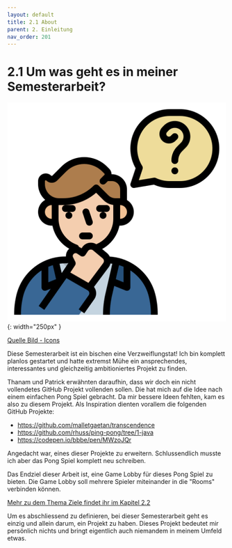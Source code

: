 ```yaml
---
layout: default
title: 2.1 About
parent: 2. Einleitung
nav_order: 201
---
```


# 2.1 Um was geht es in meiner Semesterarbeit?

![Question](../ressources/icons/question.png){: width="250px" }

[Quelle Bild - Icons](./600-quellen.html#64-icons)

Diese Semesterarbeit ist ein bischen eine Verzweiflungstat! Ich bin komplett planlos gestartet und hatte extremst Mühe ein ansprechendes, interessantes und gleichzeitig ambitioniertes Projekt zu finden.

Thanam und Patrick erwähnten daraufhin, dass wir doch ein nicht vollendetes GitHub Projekt vollenden sollen. Die hat mich auf die Idee nach einem einfachen Pong Spiel gebracht.  Da mir bessere Ideen fehlten, kam es also zu diesem Projekt. Als Inspiration dienten vorallem die folgenden GitHub Projekte:

* <https://github.com/malletgaetan/transcendence>
* <https://github.com/rhuss/ping-pong/tree/1-java>
* <https://codepen.io/bbbe/pen/MWzoJQr>

Angedacht war, eines dieser Projekte zu erweitern. Schlussendlich musste ich aber das Pong Spiel komplett neu schreiben.

Das Endziel dieser Arbeit ist, eine Game Lobby für dieses Pong Spiel zu bieten. Die Game Lobby soll mehrere Spieler miteinander in die "Rooms" verbinden können.

[Mehr zu dem Thema Ziele findet ihr im Kapitel 2.2](./202-ziele.html)

Um es abschliessend zu definieren, bei dieser Semesterarbeit geht es einzig und allein darum, ein Projekt zu haben. Dieses Projekt bedeutet mir persönlich nichts und bringt eigentlich auch niemandem in meinem Umfeld etwas.
